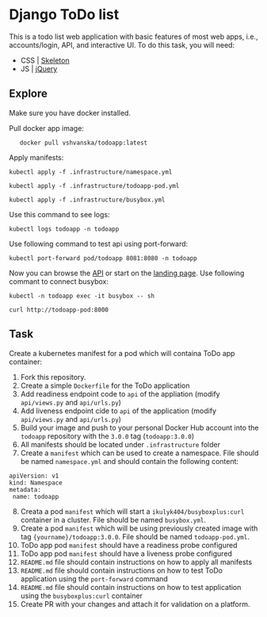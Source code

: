 # Django ToDo list

This is a todo list web application with basic features of most web apps, i.e., accounts/login, API, and interactive UI. To do this task, you will need:

- CSS | [Skeleton](http://getskeleton.com/)
- JS  | [jQuery](https://jquery.com/)

## Explore

Make sure you have docker installed.

Pull docker app image:

```angular2html
   docker pull vshvanska/todoapp:latest
```

Apply manifests:

```angular2html
kubectl apply -f .infrastructure/namespace.yml
```
```
kubectl apply -f .infrastructure/todoapp-pod.yml
```
```
kubectl apply -f .infrastructure/busybox.yml
```

Use this command to see logs:

```angular2html
kubectl logs todoapp -n todoapp
```

Use following command to test api using port-forward:
```angular2html
kubectl port-forward pod/todoapp 8081:8080 -n todoapp
```
Now you can browse the [API](http://localhost:8000/api/) or start on the [landing page](http://localhost:8000/).
 Use following commant to connect busybox:
```angular2html
kubectl -n todoapp exec -it busybox -- sh
```
```angular2html
curl http://todoapp-pod:8000
```

## Task

Create a kubernetes manifest for a pod which will containa ToDo app container:

1. Fork this repository.
1. Create a simple `Dockerfile` for the ToDo application
7. Add readiness endpoint code to `api` of the appliation (modify `api/views.py` and `api/urls.py`)
1. Add liveness endpoint cide to `api` of the application (modify `api/views.py` and `api/urls.py`)
1. Build your image and push to your personal Docker Hub account into the `todoapp` repository with the `3.0.0` tag (`todoapp:3.0.0`)
1. All manifests should be located under `.infrastructure` folder
1. Create a `manifest` which can be used to create a namespace. File should be named `namespace.yml` and should contain the following content:
```
apiVersion: v1
kind: Namespace
metadata:
 name: todoapp
```
8. Creata a pod `manifest` which will start a `ikulyk404/busyboxplus:curl` container in a cluster. File should be named `busybox.yml`.
1. Create a pod `manifest` which will be using previously created image with tag `{yourname}/todoapp:3.0.0`. File should be named `todoapp-pod.yml`.
1. ToDo app pod `manifest` should have a readiness probe configured
1. ToDo app pod `manifest` should have a liveness probe configured
1. `README.md` file should contain instructions on how to apply all manifests
1. `README.md` file should contain instructions on how to test ToDo application using the `port-forward` command
1. `README.md` file should contain instructions on how to test application using the
`busyboxplus:curl` container
1. Create PR with your changes and attach it for validation on a platform.
